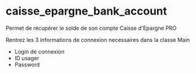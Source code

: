 # caisse_epargne_bank_account


Permet de récupérer le solde de son compte Caisse d'Epargne PRO

Rentrez les 3 informations de connexion necessaires dans la classe Main
 - Login de connexion
 - ID usager
 - Password
